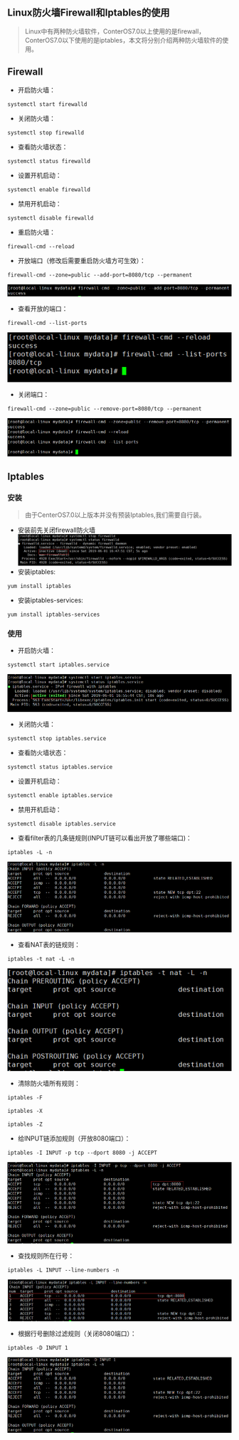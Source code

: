 ## Linux防火墙Firewall和Iptables的使用

> Linux中有两种防火墙软件，ConterOS7.0以上使用的是firewall，ConterOS7.0以下使用的是iptables，本文将分别介绍两种防火墙软件的使用。

## Firewall

- 开启防火墙：
```shell
systemctl start firewalld
```
- 关闭防火墙：
```shell
systemctl stop firewalld
```
- 查看防火墙状态：
```shell
systemctl status firewalld
```
- 设置开机启动：
```shell
systemctl enable firewalld
```
- 禁用开机启动：
```shell
systemctl disable firewalld
```
- 重启防火墙：
```shell
firewall-cmd --reload
```
- 开放端口（修改后需要重启防火墙方可生效）：
```shell
firewall-cmd --zone=public --add-port=8080/tcp --permanent
```
![](../images/linux/refer_screen_31.png)
- 查看开放的端口：
```shell
firewall-cmd --list-ports
```
![](../images/linux/refer_screen_32.png)
- 关闭端口：
```shell
firewall-cmd --zone=public --remove-port=8080/tcp --permanent
```
![](../images/linux/refer_screen_33.png)

## Iptables

### 安装

> 由于CenterOS7.0以上版本并没有预装Iptables,我们需要自行装。

- 安装前先关闭firewall防火墙
![](../images/linux/refer_screen_34.png)
- 安装iptables:
```shell
yum install iptables
```
- 安装iptables-services:
```shell
yum install iptables-services
```

### 使用

- 开启防火墙：
```shell
systemctl start iptables.service
```
![](../images/linux/refer_screen_35.png)
- 关闭防火墙：
```shell
systemctl stop iptables.service
```
- 查看防火墙状态：
```shell
systemctl status iptables.service
```
- 设置开机启动：
```shell
systemctl enable iptables.service
```
- 禁用开机启动：
```shell
systemctl disable iptables.service
```
- 查看filter表的几条链规则(INPUT链可以看出开放了哪些端口)：
```shell
iptables -L -n
```
![](../images/linux/refer_screen_36.png)
- 查看NAT表的链规则：
```shell
iptables -t nat -L -n
```
![](../images/linux/refer_screen_37.png)
- 清除防火墙所有规则：
```shell
iptables -F
```
```shell
iptables -X
```
```shell
iptables -Z
```
- 给INPUT链添加规则（开放8080端口）：
```shell
iptables -I INPUT -p tcp --dport 8080 -j ACCEPT
```
![](../images/linux/refer_screen_38.png)
- 查找规则所在行号：
```shell
iptables -L INPUT --line-numbers -n
```
![](../images/linux/refer_screen_39.png)
- 根据行号删除过滤规则（关闭8080端口）：
```shell
iptables -D INPUT 1
```
![](../images/linux/refer_screen_40.png)